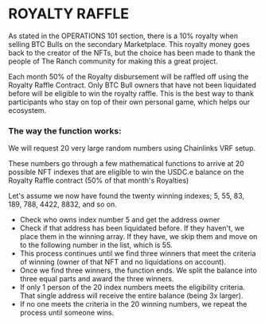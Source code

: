 # ROYALTY RAFFLE

As stated in the OPERATIONS 101 section, there is a 10% royalty when selling BTC Bulls on the secondary Marketplace. This royalty money goes back to the creator of the NFTs, but the choice has been made to thank the people of The Ranch community for making this a great project.&#x20;

Each month 50% of the Royalty disbursement will be raffled off using the Royalty Raffle Contract. Only BTC Bull owners that have not been liquidated before will be eligible to win the royalty raffle. This is the best way to thank participants who stay on top of their own personal game, which helps our ecosystem.&#x20;

### The way the function works:&#x20;

We will request 20 very large random numbers using Chainlinks VRF setup.&#x20;

These numbers go through a few mathematical functions to arrive at 20 possible NFT indexes that are eligible to win the USDC.e balance on the Royalty Raffle contract (50% of that month's Royalties)

Let's assume we now have found the twenty winning indexes; 5, 55, 83, 189, 788, 4422, 8832, and so on.&#x20;

* Check who owns index number 5 and get the address owner
* Check if that address has been liquidated before. If they haven't, we place them in the winning array. If they have, we skip them and move on to the following number in the list, which is 55.&#x20;
* This process continues until we find three winners that meet the criteria of winning (owner of that NFT and no liquidations on account).&#x20;
* Once we find three winners, the function ends. We split the balance into three equal parts and award the three winners.&#x20;
* If only 1 person of the 20 index numbers meets the eligibility criteria. That single address will receive the entire balance (being 3x larger).&#x20;
* If no one meets the criteria in the 20 winning numbers, we repeat the process until someone wins.&#x20;

